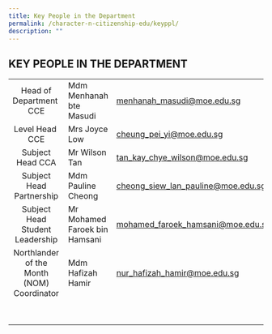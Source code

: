 ```yaml
---
title: Key People in the Department
permalink: /character-n-citizenship-edu/keyppl/
description: ""
---
```

## KEY PEOPLE IN THE DEPARTMENT

|   |   |   |
|:-:|---|---|
| Head of Department  CCE  | Mdm Menhanah bte Masudi  | [menhanah\_masudi@moe.edu.sg](mailto:menhanah_masudi@moe.edu.sg)  |
| Level Head  CCE  | Mrs Joyce Low  | [cheung\_pei\_yi@moe.edu.sg](mailto:cheung_pei_yi@moe.edu.sg)  |
| Subject Head CCA  | Mr Wilson Tan  | [tan\_kay\_chye\_wilson@moe.edu.sg](mailto:tan_kay_chye_wilson@moe.edu.sg)  |
| Subject Head Partnership  | Mdm Pauline Cheong  | [cheong\_siew\_lan\_pauline@moe.edu.sg](mailto:cheong_siew_lan_pauline@moe.edu.sg)  |
| Subject Head Student Leadership  | Mr Mohamed Faroek bin Hamsani  | [mohamed\_faroek\_hamsani@moe.edu.sg](mailto:mohamed_faroek_hamsani@moe.edu.sg)  |
| Northlander of the Month (NOM) Coordinator  | Mdm Hafizah Hamir  | [nur\_hafizah\_hamir@moe.edu.sg](mailto:nur_hafizah_hamir@moe.edu.sg)  |
|   |   |   |
|   |   |   |
|   |   |   |
|   |   |   |
|   |   |   |
|   |   |   |
|   |   |   |
|   |   |   |